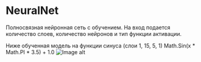 # NeuralNet

Полносвязная нейронная сеть с обучением.
На вход подается количество слоев, количество нейронов и тип функции активации.

Ниже обученная модель на функции синуса (слои 1, 15, 5, 1)
Math.Sin(x * Math.PI * 3.5) + 1.0
![Image alt](https://github.com/aquaforge/NeuralNet/tree/master/sinus.png)